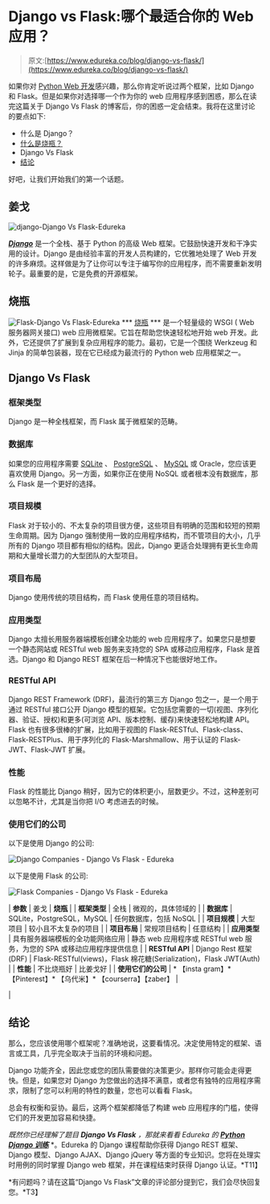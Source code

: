 # Django vs Flask:哪个最适合你的 Web 应用？

> 原文:[https://www.edureka.co/blog/django-vs-flask/](https://www.edureka.co/blog/django-vs-flask/)

如果你对 [Python Web 开发](https://www.edureka.co/python-django)感兴趣，那么你肯定听说过两个框架，比如 Django 和 Flask。但是如果你对选择哪一个作为你的 web 应用程序感到困惑，那么在读完这篇关于 Django Vs Flask 的博客后，你的困惑一定会结束。我将在这里讨论的要点如下:

*   什么是 Django？
*   [什么是烧瓶？](#whatisflask)
*   Django Vs Flask
*   [结论](#conclusion)

好吧，让我们开始我们的第一个话题。

## 姜戈

![django-Django Vs Flask-Edureka](../Images/774df64d03d75fd8ee745327599a12c8.png)

***[Django](https://www.djangoproject.com/)*** 是一个全栈、基于 Python 的高级 Web 框架。它鼓励快速开发和干净实用的设计。Django 是由经验丰富的开发人员构建的，它优雅地处理了 Web 开发的许多麻烦。这样做是为了让你可以专注于编写你的应用程序，而不需要重新发明轮子。最重要的是，它是免费的开源框架。

## **烧瓶**

![Flask-Django Vs Flask-Edureka](../Images/d1cbd68b2ecdc6035da7d8675e7ed0ad.png) *** [烧瓶](https://flask.palletsprojects.com/en/1.1.x/) *** 是一个轻量级的 WSGI (  Web 服务器网关接口) web 应用微框架。它旨在帮助您快速轻松地开始 web 开发。此外，它还提供了扩展到复杂应用程序的能力。最初，它是一个围绕 Werkzeug 和 Jinja 的简单包装器，现在它已经成为最流行的 Python web 应用框架之一。

## Django Vs Flask

### **框架类型**

Django 是一种全栈框架，而 Flask 属于微框架的范畴。

### **数据库**

如果您的应用程序需要 [SQLite](https://www.edureka.co/blog/sqlite-tutorial/) 、 [PostgreSQL](https://www.edureka.co/blog/postgresql-tutorial) 、 [MySQL](https://www.edureka.co/blog/mysql-tutorial/) 或 Oracle，您应该更喜欢使用 Django。另一方面，如果你正在使用 NoSQL 或者根本没有数据库，那么 Flask 是一个更好的选择。

### **项目规模**

Flask 对于较小的、不太复杂的项目很方便，这些项目有明确的范围和较短的预期生命周期。因为 Django 强制使用一致的应用程序结构，而不管项目的大小，几乎所有的 Django 项目都有相似的结构。因此，Django 更适合处理拥有更长生命周期和大量增长潜力的大型团队的大型项目。

### **项目布局**

Django 使用传统的项目结构，而 Flask 使用任意的项目结构。

### **应用类型**

Django 太擅长用服务器端模板创建全功能的 web 应用程序了。如果您只是想要一个静态网站或 RESTful web 服务来支持您的 SPA 或移动应用程序，Flask 是首选。Django 和 Django REST 框架在后一种情况下也能很好地工作。

### **RESTful API**

Django REST Framework (DRF)，最流行的第三方 Django 包之一，是一个用于通过 RESTful 接口公开 Django 模型的框架。它包括您需要的一切(视图、序列化器、验证、授权)和更多(可浏览 API、版本控制、缓存)来快速轻松地构建 API。Flask 也有很多很棒的扩展，比如用于视图的 Flask-RESTful、Flask-class、Flask-RESTPlus、用于序列化的 Flask-Marshmallow、用于认证的 Flask-JWT、Flask-JWT 扩展。

### **性能**

Flask 的性能比 Django 稍好，因为它的体积更小，层数更少。不过，这种差别可以忽略不计，尤其是当你把 I/O 考虑进去的时候。

### **使用它们的公司**

以下是使用 Django 的公司:

![Django Companies - Django Vs Flask - Edureka](../Images/1fe94eb8d1cc504a3ec48a7b2a8c814e.png)

以下是使用 Flask 的公司:

![Flask Companies - Django Vs Flask - Edureka](../Images/d7ab46565e4b6d9f8fd7bd930fdb5c6f.png)

| **参数** | 姜戈 | **烧瓶** |
| **框架类型** | 全栈 | 微观的，具体领域的 |
| **数据库** | SQLite，PostgreSQL，MySQL | 任何数据库，包括 NoSQL |
| **项目规模** | 大型项目 | 较小且不太复杂的项目 |
| **项目布局** | 常规项目结构 | 任意结构 |
| **应用类型** | 具有服务器端模板的全功能网络应用 | 静态 web 应用程序或 RESTful web 服务，为您的 SPA 或移动应用程序提供信息 |
| **RESTful API** | Django Rest 框架(DRF) | Flask-RESTful(views)，Flask 棉花糖(Serialization)，Flask JWT(Auth) |
| **性能** | 不比烧瓶好 | 比姜戈好 |
| **使用它们的公司** | *   【insta gram】*   【Pinterest】*   【乌代米】*   【courserra】【zaber】 | 

 |

## **结论**

那么，您应该使用哪个框架呢？准确地说，这要看情况。决定使用特定的框架、语言或工具，几乎完全取决于当前的环境和问题。

Django 功能齐全，因此您或您的团队需要做的决策更少。那样你可能会走得更快。但是，如果您对 Django 为您做出的选择不满意，或者您有独特的应用程序需求，限制了您可以利用的特性的数量，您也可以看看 Flask。

总会有权衡和妥协。最后，这两个框架都降低了构建 web 应用程序的门槛，使得它们的开发更加容易和快捷。

*既然你已经理解了题目 **Django Vs Flask** ，那就来看看 Edureka 的 [**Python Django 训练**](https://www.edureka.co/python-django)* *。Edureka 的 Django 课程帮助你获得 Django REST 框架、Django 模型、Django AJAX、Django jQuery 等方面的专业知识。您将在处理实时用例的同时掌握 Django web 框架，并在课程结束时获得 Django 认证。*T11】

*有问题吗？请在这篇“Django Vs Flask”文章的评论部分提到它，我们会尽快回复您。*T3】